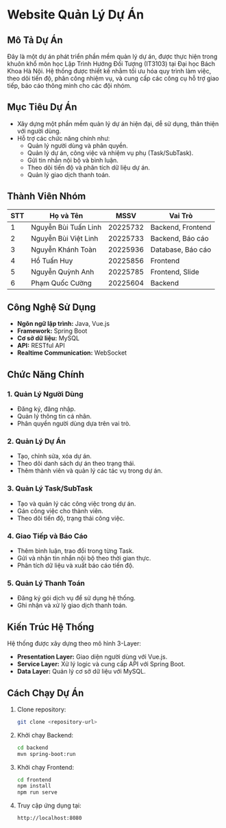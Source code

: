 # Website Quản Lý Dự Án

## Mô Tả Dự Án
Đây là một dự án phát triển phần mềm quản lý dự án, được thực hiện trong khuôn khổ môn học Lập Trình Hướng Đối Tượng (IT3103) tại Đại học Bách Khoa Hà Nội. Hệ thống được thiết kế nhằm tối ưu hóa quy trình làm việc, theo dõi tiến độ, phân công nhiệm vụ, và cung cấp các công cụ hỗ trợ giao tiếp, báo cáo thông minh cho các đội nhóm.

## Mục Tiêu Dự Án
- Xây dựng một phần mềm quản lý dự án hiện đại, dễ sử dụng, thân thiện với người dùng.
- Hỗ trợ các chức năng chính như: 
  - Quản lý người dùng và phân quyền.
  - Quản lý dự án, công việc và nhiệm vụ phụ (Task/SubTask).
  - Gửi tin nhắn nội bộ và bình luận.
  - Theo dõi tiến độ và phân tích dữ liệu dự án.
  - Quản lý giao dịch thanh toán.

## Thành Viên Nhóm

| STT | Họ và Tên           | MSSV      | Vai Trò             |
|-----|---------------------|-----------|---------------------|
| 1   | Nguyễn Bùi Tuấn Linh | 20225732  | Backend, Frontend   |
| 2   | Nguyễn Bùi Việt Linh | 20225733  | Backend, Báo cáo    |
| 3   | Nguyễn Khánh Toàn    | 20225936  | Database, Báo cáo   |
| 4   | Hồ Tuấn Huy          | 20225856  | Frontend            |
| 5   | Nguyễn Quỳnh Anh     | 20225785  | Frontend, Slide     |
| 6   | Phạm Quốc Cường      | 20225604  | Backend             |

## Công Nghệ Sử Dụng
- **Ngôn ngữ lập trình:** Java, Vue.js
- **Framework:** Spring Boot
- **Cơ sở dữ liệu:** MySQL
- **API:** RESTful API
- **Realtime Communication:** WebSocket

## Chức Năng Chính
### 1. Quản Lý Người Dùng
- Đăng ký, đăng nhập.
- Quản lý thông tin cá nhân.
- Phân quyền người dùng dựa trên vai trò.

### 2. Quản Lý Dự Án
- Tạo, chỉnh sửa, xóa dự án.
- Theo dõi danh sách dự án theo trạng thái.
- Thêm thành viên và quản lý các tác vụ trong dự án.

### 3. Quản Lý Task/SubTask
- Tạo và quản lý các công việc trong dự án.
- Gán công việc cho thành viên.
- Theo dõi tiến độ, trạng thái công việc.

### 4. Giao Tiếp và Báo Cáo
- Thêm bình luận, trao đổi trong từng Task.
- Gửi và nhận tin nhắn nội bộ theo thời gian thực.
- Phân tích dữ liệu và xuất báo cáo tiến độ.

### 5. Quản Lý Thanh Toán
- Đăng ký gói dịch vụ để sử dụng hệ thống.
- Ghi nhận và xử lý giao dịch thanh toán.

## Kiến Trúc Hệ Thống
Hệ thống được xây dựng theo mô hình 3-Layer:
- **Presentation Layer:** Giao diện người dùng với Vue.js.
- **Service Layer:** Xử lý logic và cung cấp API với Spring Boot.
- **Data Layer:** Quản lý cơ sở dữ liệu với MySQL.

## Cách Chạy Dự Án
1. Clone repository:
   ```bash
   git clone <repository-url>
   ```
2. Khởi chạy Backend:
   ```bash
   cd backend
   mvn spring-boot:run
   ```
3. Khởi chạy Frontend:
   ```bash
   cd frontend
   npm install
   npm run serve
   ```
4. Truy cập ứng dụng tại:
   ```
   http://localhost:8080
   ```



